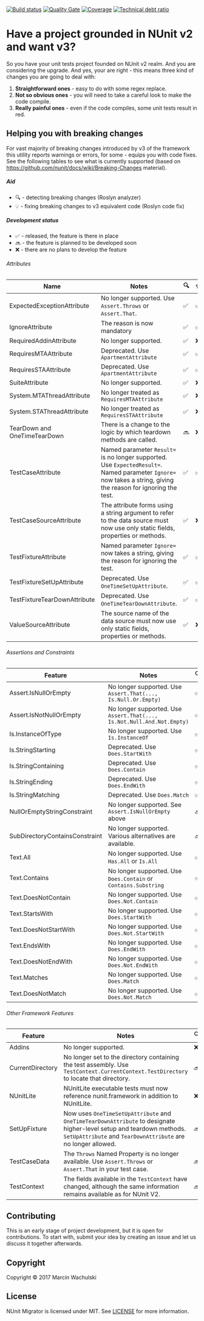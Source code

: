 [![Build status](https://ci.appveyor.com/api/projects/status/71ra15a58euogncn?svg=true)](https://ci.appveyor.com/project/wachulski/nunit-migrator)
[![Quality Gate](https://sonarcloud.io/api/badges/gate?key=MarWac_NUnit_Migrator)](https://sonarcloud.io/dashboard/index/MarWac_NUnit_Migrator)
[![Coverage](https://sonarcloud.io/api/badges/measure?key=MarWac_NUnit_Migrator&metric=coverage)](https://sonarcloud.io/dashboard/index/MarWac_NUnit_Migrator)
[![Technical debt ratio](https://sonarcloud.io/api/badges/measure?key=MarWac_NUnit_Migrator&metric=sqale_debt_ratio)](https://sonarcloud.io/dashboard/index/MarWac_NUnit_Migrator)

# Have a project grounded in NUnit v2 and want v3?

So you have your unit tests project founded on NUnit v2 realm. And you are considering the upgrade. And yes, your are right - this means three kind of changes you are going to deal with:

 1. **Straightforward ones** - easy to do with some regex replace.
 2. **Not so obvious ones** - you will need to take a careful look to make the code compile.
 3. **Really painful ones** - even if the code compiles, some unit tests result in red.

## Helping you with breaking changes

For vast majority of breaking changes introduced by v3 of the framework this utility reports warnings or errors, for some - equips you with code fixes. See the following tables to see what is currently supported (based on https://github.com/nunit/docs/wiki/Breaking-Changes material).

##### Aid

 * :mag: - detecting breaking changes (Roslyn analyzer)
 * :bulb: - fixing breaking changes to v3 equivalent code (Roslyn code fix)

##### Development status

 * :white_check_mark: - released, the feature is there in place
 * :soon: - the feature is planned to be developed soon
 * :x: - there are no plans to develop the feature

###### Attributes

|            Name              |          Notes                                        | :mag: | :bulb: |
|------------------------------|-------------------------------------------------------|----------|------------|
| ExpectedExceptionAttribute   | No longer supported. Use `Assert.Throws` or `Assert.That`. | :white_check_mark: | :white_check_mark: |
| IgnoreAttribute              | The reason is now mandatory | :white_check_mark: | :white_check_mark: |
| RequiredAddinAttribute       | No longer supported. | :white_check_mark: | :x: |
| RequiresMTAAttribute         | Deprecated. Use `ApartmentAttribute`                    | :white_check_mark: | :white_check_mark: |
| RequiresSTAAttribute         | Deprecated. Use `ApartmentAttribute`                    | :white_check_mark: | :white_check_mark: |
| SuiteAttribute               | No longer supported. | :white_check_mark: | :x: |
| System.MTAThreadAttribute    | No longer treated as `RequiresMTAAttribute`             | :white_check_mark: | :x: |
| System.STAThreadAttribute    | No longer treated as `RequiresSTAAttribute`             | :white_check_mark: | :x: |
| TearDown and OneTimeTearDown | There is a change to the logic by which teardown methods are called. | :soon: | :x: |
| TestCaseAttribute            | Named parameter `Result=` is no longer supported. Use `ExpectedResult=`. Named parameter `Ignore=` now takes a string, giving the reason for ignoring the test.| :white_check_mark:  | :white_check_mark: |
| TestCaseSourceAttribute      | The attribute forms using a string argument to refer to the data source must now use only static fields, properties or methods. | :white_check_mark: | :x: |
| TestFixtureAttribute         | Named parameter `Ignore=` now takes a string, giving the reason for ignoring the test. | :white_check_mark:  | :white_check_mark: |
| TestFixtureSetUpAttribute    | Deprecated. Use `OneTimeSetUpAttribute`.  | :white_check_mark: | :white_check_mark: |
| TestFixtureTearDownAttribute | Deprecated. Use `OneTimeTearDownAttribute`.  | :white_check_mark: | :white_check_mark: |
| ValueSourceAttribute         | The source name of the data source must now use only static fields, properties or  methods. | :white_check_mark: | :x: |

###### Assertions and Constraints

|          Feature                 |          Notes                                        | :mag: | :bulb: |
|----------------------------------|-------------------------------------------------------|----------|------------|
| Assert.IsNullOrEmpty             | No longer supported. Use `Assert.That(..., Is.Null.Or.Empty)` | :white_check_mark: | :white_check_mark: |
| Assert.IsNotNullOrEmpty          | No longer supported. Use `Assert.That(..., Is.Not.Null.And.Not.Empty)` | :white_check_mark: | :white_check_mark: |
| Is.InstanceOfType                | No longer supported. Use `Is.InstanceOf`                    | :white_check_mark:  | :white_check_mark:  |
| Is.StringStarting                | Deprecated. Use `Does.StartWith` | :white_check_mark:  | :white_check_mark:  |
| Is.StringContaining              | Deprecated. Use `Does.Contain` | :white_check_mark:  | :white_check_mark:  |
| Is.StringEnding                  | Deprecated. Use `Does.EndWith` | :white_check_mark:  | :white_check_mark:  |
| Is.StringMatching                | Deprecated. Use `Does.Match` | :white_check_mark:  | :white_check_mark:  |
| NullOrEmptyStringConstraint      | No longer supported. See `Assert.IsNullOrEmpty` above   | :soon: | :soon: |
| SubDirectoryContainsConstraint   | No longer supported. Various alternatives are available.    | :soon: | :soon: |
| Text.All                         | No longer supported. Use `Has.All` or `Is.All` | :white_check_mark:  | :white_check_mark:  |
| Text.Contains                    | No longer supported. Use `Does.Contain` or `Contains.Substring` | :white_check_mark:  | :white_check_mark:  |
| Text.DoesNotContain              | No longer supported. Use `Does.Not.Contain` | :white_check_mark:  | :white_check_mark:  |
| Text.StartsWith                  | No longer supported. Use `Does.StartWith` | :white_check_mark:  | :white_check_mark:  |
| Text.DoesNotStartWith            | No longer supported. Use `Does.Not.StartWith` | :white_check_mark:  | :white_check_mark:  |
| Text.EndsWith                    | No longer supported. Use `Does.EndWith` | :white_check_mark:  | :white_check_mark:  |
| Text.DoesNotEndWith              | No longer supported. Use `Does.Not.EndWith` | :white_check_mark:  | :white_check_mark:  |
| Text.Matches                     | No longer supported. Use `Does.Match` | :white_check_mark:  | :white_check_mark:  |
| Text.DoesNotMatch                | No longer supported. Use `Does.Not.Match` | :white_check_mark:  | :white_check_mark:  |

###### Other Framework Features

|      Feature       |          Notes                                        | :mag: | :bulb: |
|--------------------|-------------------------------------------------------|----------|------------|
| Addins             | No longer supported. | :x: | :x: |
| CurrentDirectory   | No longer set to the directory containing the test assembly. Use `TestContext.CurrentContext.TestDirectory` to locate that directory. | :soon: | :soon: |
| NUnitLite          | NUnitLite executable tests must now reference nunit.framework in addition to NUnitLite. | :x: | :x: |
| SetUpFixture       | Now uses `OneTimeSetUpAttribute` and `OneTimeTearDownAttribute` to designate higher-level setup and teardown methods. `SetUpAttribute` and `TearDownAttribute` are no longer allowed. | :soon: | :x: |
| TestCaseData       | The `Throws` Named Property is no longer available. Use `Assert.Throws` or `Assert.That` in your test case. | :soon:  | :x:  |
| TestContext        | The fields available in the `TestContext` have changed, although the same information remains available as for NUnit V2. | :soon: | :soon: |

## Contributing

This is an early stage of project development, but it is open for contributions. To start with, submit your idea by creating an issue and let us discuss it together afterwards.

## Copyright

Copyright © 2017 Marcin Wachulski

## License

NUnit Migrator is licensed under MIT. See [LICENSE](LICENSE) for more information.